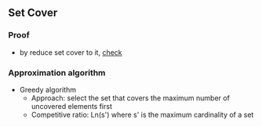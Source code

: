 ## Set Cover

### Proof
- by reduce set cover to it, [check](https://www.cs.cmu.edu/~ckingsf/bioinfo-lectures/npcomplete.pdf)

### Approximation algorithm
- Greedy algorithm
  - Approach: select the set that covers the maximum number of uncovered elements first
  - Competitive ratio: Ln(s') where s' is the maximum cardinality of a set
